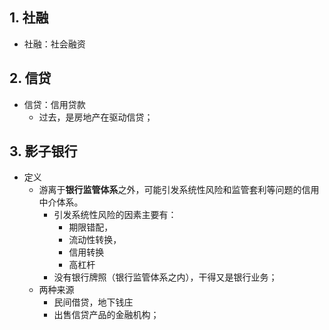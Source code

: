 


## 1. 社融

- 社融：社会融资

## 2. 信贷

- 信贷：信用贷款
    - 过去，是房地产在驱动信贷；

## 3. 影子银行

- 定义
    - 游离于**银行监管体系**之外，可能引发系统性风险和监管套利等问题的信用中介体系。
        - 引发系统性风险的因素主要有：
            - 期限错配，
            - 流动性转换，
            - 信用转换
            - 高杠杆
        - 没有银行牌照（银行监管体系之内），干得又是银行业务；
    - 两种来源
        - 民间借贷，地下钱庄
        - 出售信贷产品的金融机构；
 